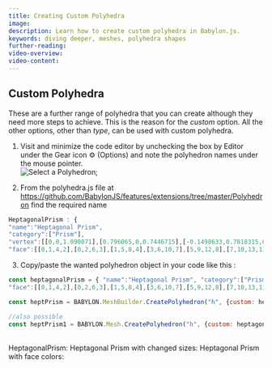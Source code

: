 ```yaml
---
title: Creating Custom Polyhedra
image: 
description: Learn how to create custom polyhedra in Babylon.js.
keywords: diving deeper, meshes, polyhedra shapes
further-reading:
video-overview:
video-content:
---
```


## Custom Polyhedra
These are a further range of polyhedra that you can create although they need more steps to achieve. This is the reason for the *custom* option. All the other options, other than *type*, can be used with custom polyhedra.


1.  Visit <Playground id="#WL3U6F" title="Custom Polyhedra" description="Simple example of custom polyhedra in Babylon.js."/> and minimize the code editor by unchecking the box by Editor under the Gear icon &#9881; (Options) and note the polyhedron names under the mouse pointer.  
![Select a Polyhedron](/img/how_to/Mesh/polyhedra1.jpg);

2. From the polyhedra.js file at https://github.com/BabylonJS/features/extensions/tree/master/Polyhedron find the required name
```javascript
HeptagonalPrism : {
"name":"Heptagonal Prism",
"category":["Prism"],
"vertex":[[0,0,1.090071],[0.796065,0,0.7446715],[-0.1498633,0.7818315,0.7446715],[-0.7396399,-0.2943675,0.7446715],[0.6462017,0.7818315,0.3992718],[1.049102,-0.2943675,-0.03143449],[-0.8895032,0.487464,0.3992718],[-0.8658909,-0.6614378,-0.03143449],[0.8992386,0.487464,-0.3768342],[0.5685687,-0.6614378,-0.6538232],[-1.015754,0.1203937,-0.3768342],[-0.2836832,-0.8247995,-0.6538232],[0.4187054,0.1203937,-0.9992228],[-0.4335465,-0.042968,-0.9992228]],
"face":[[0,1,4,2],[0,2,6,3],[1,5,8,4],[3,6,10,7],[5,9,12,8],[7,10,13,11],[9,11,13,12],[0,3,7,11,9,5,1],[2,4,8,12,13,10,6]]},
```

 
3. Copy/paste the wanted polyhedron object in your code like this :

```javascript
const heptagonalPrism = { "name":"Heptagonal Prism", "category":["Prism"], "vertex":[[0,0,1.090071],[0.796065,0,0.7446715],[-0.1498633,0.7818315,0.7446715],[-0.7396399,-0.2943675,0.7446715],[0.6462017,0.7818315,0.3992718],[1.049102,-0.2943675,-0.03143449],[-0.8895032,0.487464,0.3992718],[-0.8658909,-0.6614378,-0.03143449],[0.8992386,0.487464,-0.3768342],[0.5685687,-0.6614378,-0.6538232],[-1.015754,0.1203937,-0.3768342],[-0.2836832,-0.8247995,-0.6538232],[0.4187054,0.1203937,-0.9992228],[-0.4335465,-0.042968,-0.9992228]],
"face":[[0,1,4,2],[0,2,6,3],[1,5,8,4],[3,6,10,7],[5,9,12,8],[7,10,13,11],[9,11,13,12],[0,3,7,11,9,5,1],[2,4,8,12,13,10,6]]};

const heptPrism = BABYLON.MeshBuilder.CreatePolyhedron("h", {custom: heptagonalPrism}, scene); //scene is optional and defaults to the current scene

//also possible
const heptPrism1 = BABYLON.Mesh.CreatePolyhedron("h", {custom: heptagonalPrism}, scene); //scene is optional and defaults to the current scene
```
 &nbsp;
 &nbsp;   
HeptagonalPrism: <Playground id="#PBLS4Y#2" title="HeptagonalPrism" description="Simple example of a heptagonalPrism."/>
Heptagonal Prism with changed sizes: <Playground id="#PBLS4Y#3" title="HeptagonalPrism With Changed Sizes" description="Simple example of a heptagonalPrism with changed sizes."/>
Heptagonal Prism with face colors: <Playground id="#PBLS4Y#4" title="HeptagonalPrism With Face Colors" description="Simple example of a heptagonalPrism with face colors."/>